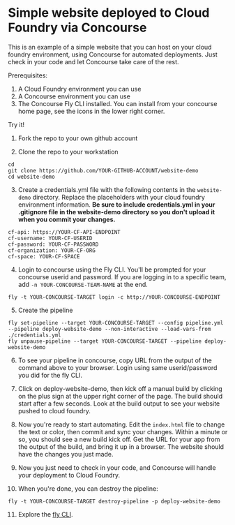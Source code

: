 # Simple website deployed to Cloud Foundry via Concourse

This is an example of a simple website that you can host on your cloud foundry environment, using Concourse for automated deployments.  Just check in your code and let Concourse take care of the rest.

Prerequisites:
1. A Cloud Foundry environment you can use
2. A Concourse environment you can use
3. The Concourse Fly CLI installed.  You can install from your concourse home page, see the icons in the lower right corner.

Try it!

1. Fork the repo to your own github account

2. Clone the repo to your workstation

```
cd
git clone https://github.com/YOUR-GITHUB-ACCOUNT/website-demo
cd website-demo
```

3. Create a credentials.yml file with the following contents in the `website-demo` directory.  Replace the placeholders with your cloud foundry environment information.  **Be sure to include credentials.yml in your .gitignore file in the website-demo directory so you don't upload it when you commit your changes.**

```
cf-api: https://YOUR-CF-API-ENDPOINT
cf-username: YOUR-CF-USERID
cf-password: YOUR-CF-PASSWORD
cf-organization: YOUR-CF-ORG
cf-space: YOUR-CF-SPACE
```

4. Login to concourse using the Fly CLI.  You'll be prompted for your concourse userid and password.  If you are logging in to a specific team, add ` -n YOUR-CONCOURSE-TEAM-NAME ` at the end.

```
fly -t YOUR-CONCOURSE-TARGET login -c http://YOUR-CONCOURSE-ENDPOINT
```

5. Create the pipeline

```
fly set-pipeline --target YOUR-CONCOURSE-TARGET --config pipeline.yml --pipeline deploy-website-demo --non-interactive --load-vars-from ./credentials.yml
fly unpause-pipeline --target YOUR-CONCOURSE-TARGET --pipeline deploy-website-demo
```

6. To see your pipeline in concourse, copy URL from the output of the command above to your browser.  Login using same userid/password you did for the fly CLI.

7. Click on deploy-website-demo, then kick off a manual build by clicking on the plus sign at the upper right corner of the page.  The build should start after a few seconds.  Look at the build output to see your website pushed to cloud foundry.

8. Now you're ready to start automating.  Edit the `index.html` file to change the text or color, then commit and sync your changes.  Within a minute or so, you should see a new build kick off.  Get the URL for your app from the output of the build, and bring it up in a browser.  The website should have the changes you just made.

9. Now you just need to check in your code, and Concourse will handle your deployment to Cloud Foundry.

10. When you're done, you can destroy the pipeline:

```
fly -t YOUR-CONCOURSE-TARGET destroy-pipeline -p deploy-website-demo
```

11. Explore the [fly CLI](http://concourse.ci/fly-cli.html).
